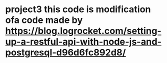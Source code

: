 # project3 this code is  modification ofa code made by   https://blog.logrocket.com/setting-up-a-restful-api-with-node-js-and-postgresql-d96d6fc892d8/
